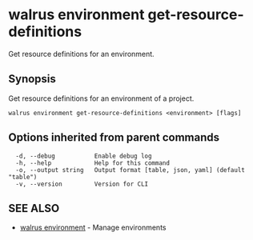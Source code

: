 # walrus environment get-resource-definitions

Get resource definitions for an environment.

## Synopsis

Get resource definitions for an environment of a project.

```
walrus environment get-resource-definitions <environment> [flags]
```

## Options inherited from parent commands

```
  -d, --debug           Enable debug log
  -h, --help            Help for this command
  -o, --output string   Output format [table, json, yaml] (default "table")
  -v, --version         Version for CLI
```

## SEE ALSO

* [walrus environment](walrus_environment)	 - Manage environments

